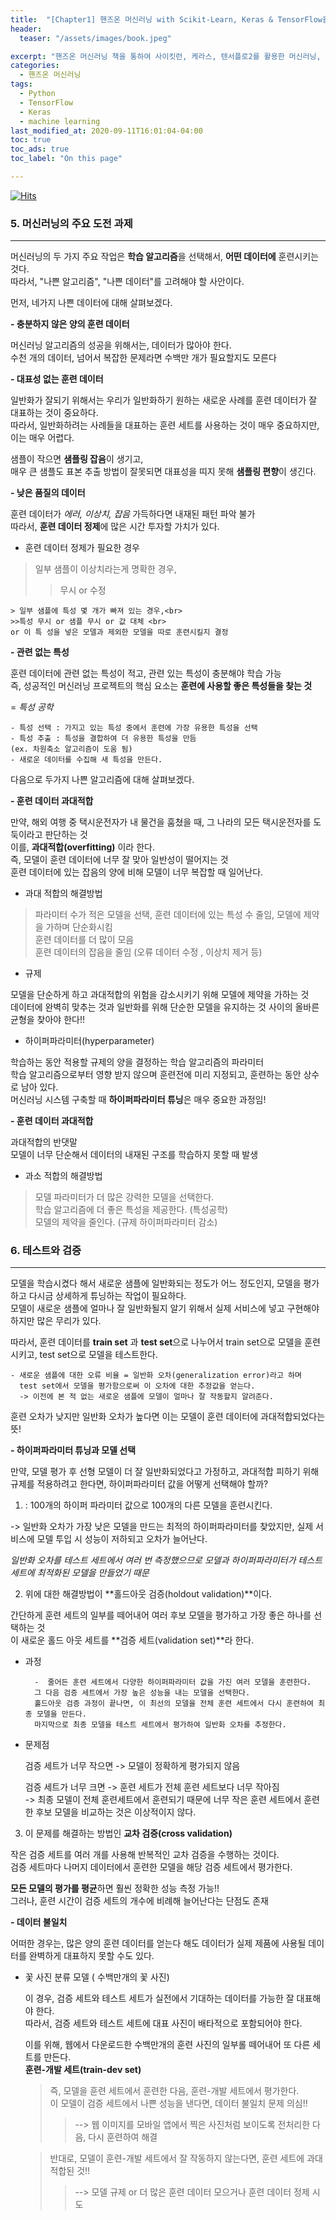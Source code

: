 ```yaml
---
title:  "[Chapter1] 핸즈온 머신러닝 with Scikit-Learn, Keras & TensorFlow을 읽고 - 3"
header:
  teaser: "/assets/images/book.jpeg"

excerpt: "핸즈온 머신러닝 책을 통하여 사이킷런, 케라스, 텐서플로2를 활용한 머신러닝, 딥러닝 완벽 실무를 익히고자 한다."
categories:
  - 핸즈온 머신러닝
tags:
  - Python
  - TensorFlow
  - Keras
  - machine learning
last_modified_at: 2020-09-11T16:01:04-04:00
toc: true
toc_ads: true
toc_label: "On this page"

---
```

[![Hits](https://hits.seeyoufarm.com/api/count/incr/badge.svg?url=https%3A%2F%2Frlagywns0213.github.io%2F%25ED%2595%25B8%25EC%25A6%2588%25EC%2598%25A8%2520%25EB%25A8%25B8%25EC%258B%25A0%25EB%259F%25AC%25EB%258B%259D%2Fchapter1.3%2F&count_bg=%2379C83D&title_bg=%23555555&icon=&icon_color=%23E7E7E7&title=%EC%A1%B0%ED%9A%8C%EC%88%98&edge_flat=false)](https://hits.seeyoufarm.com)
### 5\. 머신러닝의 주요 도전 과제
***
머신러닝의 두 가지 주요 작업은 **학습 알고리즘**을 선택해서, **어떤 데이터에** 훈련시키는 것다.<br>
따라서, "나쁜 알고리즘", "나쁜 데이터"를 고려해야 할 사안이다.

먼저, 네가지 나쁜 데이터에 대해 살펴보겠다.


**-  충분하지 않은 양의 훈련 데이터**

머신러닝 알고리즘의 성공을 위해서는, 데이터가 많아야 한다.<br>
수천 개의 데이터, 넘어서 복잡한 문제라면 수백만 개가 필요할지도 모른다

**- 대표성 없는 훈련 데이터**

  일반화가 잘되기 위해서는 우리가 일반화하기 원하는 새로운 사례를 훈련 데이터가 잘 대표하는 것이 중요하다. <br>
따라서, 일반화하려는 사례들을 대표하는 훈련 세트를 사용하는 것이 매우 중요하지만, 이는 매우 어렵다.

  샘플이 작으면 **샘플링 잡음**이 생기고, <br>
  매우 큰 샘플도 표본 추출 방법이 잘못되면 대표성을 띠지 못해 **샘플링 편향**이 생긴다.

**- 낮은 품질의 데이터**

  훈련 데이터가 _에러, 이상치, 잡음_ 가득하다면 내재된 패턴 파악 불가<br>
  따라서, **훈련 데이터 정제**에 많은 시간 투자할 가치가 있다.

  + 훈련 데이터 정제가 필요한 경우
  > 일부 샘플이 이상치라는게 명확한 경우,
  >>무시 or 수정<br>

    > 일부 샘플에 특성 몇 개가 빠져 있는 경우,<br>
    >>특성 무시 or 샘플 무시 or 값 대체 <br>
    or 이 특 성을 넣은 모델과 제외한 모델을 따로 훈련시킬지 결정


**- 관련 없는 특성**

  훈련 데이터에 관련 없는 특성이 적고, 관련 있는 특성이 충분해야 학습 가능<br>
  즉, 성공적인 머신러닝 프로젝트의 핵심 요소는 **훈련에 사용할 좋은 특성들을 찾는 것**

  = _특성 공학_

    - 특성 선택 : 가지고 있는 특성 중에서 훈련에 가장 유용한 특성을 선택
    - 특성 추출 : 특성을 결합하여 더 유용한 특성을 만듬
    (ex. 차원축소 알고리즘이 도움 됨)
    - 새로운 데이터를 수집해 새 특성을 만든다.


다음으로 두가지 나쁜 알고리즘에 대해 살펴보겠다.


  **- 훈련 데이터 과대적합**

만약, 해외 여행 중 택시운전자가 내 물건을 훔쳤을 때, 그 나라의 모든 택시운전자를 도둑이라고 판단하는 것 <br>
이를, **과대적합(overfitting)** 이라 한다.<br>
즉, 모델이 훈련 데이터에 너무 잘 맞아 일반성이 떨어지는 것<br>
훈련 데이터에 있는 잡음의 양에 비해 모델이 너무 복잡할 때 일어난다.
- 과대 적합의 해결방법
> 파라미터 수가 적은 모델을 선택, 훈련 데이터에 있는 특성 수 줄임, 모델에 제약을 가하며 단순화시킴 <br>
훈련 데이터를 더 많이 모음 <br>
훈련 데이터의 잡음을 줄임 (오류 데이터 수정 , 이상치 제거 등)

- 규제

 모델을 단순하게 하고 과대적합의 위험을 감소시키기 위해 모델에 제약을 가하는 것
 <br> 데이터에 완벽히 맞추는 것과 일반화를 위해 단순한 모델을 유지하는 것 사이의 올바른 균형을 찾아야 한다!!


 - 하이퍼파라미터(hyperparameter)

 학습하는 동안 적용할 규제의 양을 결정하는 학습 알고리즘의 파라미터<br>
 학습 알고리즘으로부터 영향 받지 않으며 훈련전에 미리 지정되고, 훈련하는 동안 상수로 남아 있다. <br>
 머신러닝 시스템 구축할 때 **하이퍼파라미터 튜닝**은 매우 중요한 과정임!


 **- 훈련 데이터 과대적합**

과대적합의 반댓말<br>
모델이 너무 단순해서 데이터의 내재된 구조를 학습하지 못할 때 발생<br>

  - 과소 적합의 해결방법

  >모델 파라미터가 더 많은 강력한 모델을 선택한다.<br>
   학습 알고리즘에 더 좋은 특성을 제공한다. (특성공학)<br>
   모델의 제약을 줄인다. (규제 하이퍼파라미터 감소)

### 6\. 테스트와 검증
***

모델을 학습시켰다 해서 새로운 샘플에 일반화되는 정도가 어느 정도인지, 모델을 평가하고 다시금 상세하게 튜닝하는 작업이 필요하다. <br>
모델이 새로운 샘플에 얼마나 잘 일반화될지 알기 위해서 실제 서비스에 넣고 구현해야 하지만 많은 무리가 있다. <br>

 따라서, 훈련 데이터를 **train set** 과 **test set**으로 나누어서 train set으로 모델을 훈련시키고, test set으로 모델을 테스트한다. <br>

    - 새로운 샘플에 대한 오류 비율 = 일반화 오차(generalization error)라고 하며  
      test set에서 모델을 평가함으로써 이 오차에 대한 추정값을 얻는다.
      -> 이전에 본 적 없는 새로운 샘플에 모델이 얼마나 잘 작동할지 알려준다.

 훈련 오차가 낮지만 일반화 오차가 높다면 이는 모델이 훈련 데이터에 과대적합되었다는 뜻!


  **- 하이퍼파라미터 튜닝과 모델 선택**

만약, 모델 평가 후 선형 모델이 더 잘 일반화되었다고 가정하고, 과대적합 피하기 위해 규제를 적용하려고 한다면, 하이퍼파라미터 값을 어떻게 선택해야 할까?

1. : 100개의 하이퍼 파라미터 값으로 100개의 다른 모델을 훈련시킨다. <BR>

  -> 일반화 오차가 가장 낮은 모델을 만드는 최적의 하이퍼파라미터를 찾았지만, 실제 서비스에 모델 투입 시 성능이 저하되고 오차가 늘어난다. <br>

  *일반화 오차를 테스트 세트에서 여러 번 측정했으므로 모델과 하이퍼파라미터가 테스트 세트에 최적화된 모델을 만들었기 때문*

2. 위에 대한 해결방법이 **홀드아웃 검증(holdout validation)**이다.

  간단하게 훈련 세트의 일부를 떼어내어 여러 후보 모델을 평가하고 가장 좋은 하나를 선택하는 것<br>
  이 새로운 홀드 아웃 세트를 **검증 세트(validation set)**라 한다. <br>

  - 과정

          -  줄어든 훈련 세트에서 다양한 하이퍼파라미터 값을 가진 여러 모델을 훈련한다.
          그 다음 검증 세트에서 가장 높은 성능을 내는 모델을 선택한다.
          홀드아웃 검증 과정이 끝나면, 이 최선의 모델을 전체 훈련 세트에서 다시 훈련하여 최종 모델을 만든다.
          마지막으로 최종 모델을 테스트 세트에서 평가하여 일반화 오차를 추정한다.

  - 문제점

    검증 세트가 너무 작으면 -> 모델이 정확하게 평가되지 않음<br>

    검증 세트가 너무 크면 -> 훈련 세트가 전체 훈련 세트보다 너무 작아짐<br>
    -> 최종 모델이 전체 훈련세트에서 훈련되기 때문에 너무 작은 훈련 세트에서 훈련한 후보 모델을 비교하는 것은 이상적이지 않다.

3. 이 문제를 해결하는 방법인 **교차 검증(cross validation)**

  작은 검증 세트를 여러 개를 사용해 반복적인 교차 검증을 수행하는 것이다.<br>
  검증 세트마다 나머지 데이터에서 훈련한 모델을 해당 검증 세트에서 평가한다.

  **모든 모델의 평가를 평균**하면 훨씬 정확한 성능 측정 가능!!<br>
  그러나, 훈련 시간이 검증 세트의 개수에 비례해 늘어난다는 단점도 존재



  **- 데이터 불일치**

  어떠한 경우는, 많은 양의 훈련 데이터를 얻는다 해도 데이터가 실제 제품에 사용될 데이터를 완벽하게 대표하지 못할 수도 있다.

-  꽃 사진 분류 모델 ( 수백만개의 꽃 사진)

    이 경우, 검증 세트와 테스트 세트가 실전에서 기대하는 데이터를 가능한 잘 대표해야 한다.<br>
    따라서, 검증 세트와 테스트 세트에 대표 사진이 배타적으로 포함되어야 한다.

    이를 위해, 웹에서 다운로드한 수백만개의 훈련 사진의 일부롤 떼어내어 또 다른 세트를 만든다.<br>
    **훈련-개발 세트(train-dev set)** <br>

    >즉, 모델을 훈련 세트에서 훈련한 다음, 훈련-개발 세트에서 평가한다. <br>
    이 모델이 검증 세트에서 나쁜 성능을 낸다면, 데이터 불일치 문제 의심!!<br>
    >>  --> 웹 이미지를 모바일 앱에서 찍은 사진처럼 보이도록 전처리한 다음, 다시 훈련하여 해결

    >반대로, 모델이 훈련-개발 세트에서 잘 작동하지 않는다면, 훈련 세트에 과대적합된 것!!<br>
      >>--> 모델 규제 or 더 많은 훈련 데이터 모으거나 훈련 데이터 정제 시도
